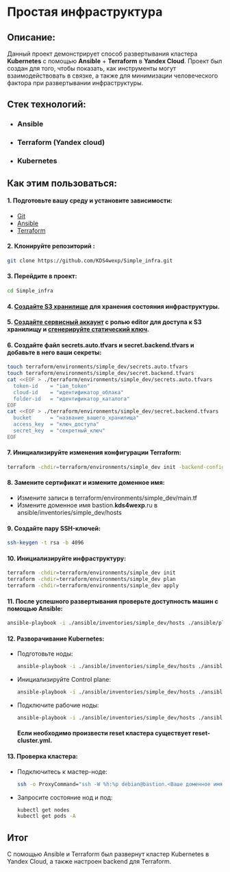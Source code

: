 # Простая инфраструктура

## Описание:
Данный проект демонстрирует способ развертывания кластера **Kubernetes** с помощью **Ansible** + **Terraform** в **Yandex Cloud**.
Проект был создан для того, чтобы показать, как инструменты могут взаимодействовать в связке, а также для минимизации человеческого фактора при развертывании инфраструктуры.

## Стек технологий:
- ### Ansible
- ### Terraform (Yandex cloud)
- ### Kubernetes

## Как этим пользоваться:
#### 1. Подготовьте вашу среду и установите зависимости:
  - [Git](https://git-scm.com/downloads)
  - [Ansible](https://docs.ansible.com/ansible/latest/installation_guide/intro_installation.html#installing-and-upgrading-ansible-with-pip)
  - [Terraform](https://yandex.cloud/ru/docs/tutorials/infrastructure-management/terraform-quickstart#install-terraform)

#### 2. Клонируйте репозиторий : 
  ``` bash 
  git clone https://github.com/KDS4wexp/Simple_infra.git
  ```
#### 3. Перейдите в проект:
  ``` bash
  cd Simple_infra
  ```
#### 4. [Создайте S3 хранилище](https://yandex.cloud/ru/docs/storage/operations/buckets/create) для хранения состояния инфраструктуры.
#### 5. [Создайте сервисный аккаунт](https://yandex.cloud/ru/docs/iam/operations/sa/create) с ролью **editor** для доступа к S3 хранилищу и [сгенерируйте статический ключ](https://yandex.cloud/ru/docs/iam/operations/authentication/manage-access-keys#create-access-key).
#### 6. Создайте файл **secrets.auto.tfvars** и **secret.backend.tfvars**  и добавьте в него ваши секреты:
  ``` bash
  touch terraform/environments/simple_dev/secrets.auto.tfvars
  touch terraform/environments/simple_dev/secret.backend.tfvars 
  cat <<EOF > ./terraform/environments/simple_dev/secrets.auto.tfvars 
    token-id    = "iam_token" 
    cloud-id    = "идентификатор_облака" 
    folder-id   = "идентификатор_каталога" 
EOF
  cat <<EOF > ./terraform/environments/simple_dev/secret.backend.tfvars 
    bucket      = "название_вашего_хранилища" 
    access_key  = "ключ_доступа" 
    secret_key  = "секретный_ключ" 
EOF
  ```
#### 7. Инициализируйте изменения конфигурации Terraform:
  ``` bash
  terraform -chdir=terraform/environments/simple_dev init -backend-config=secret.backend.tfvars
  ```
#### 8. Замените сертификат и измените доменное имя:
- Измените записи в terraform/environments/simple_dev/main.tf
- Измените доменное имя bastion.**kds4wexp**.ru в ansible/inventories/simple_dev/hosts
#### 9. Создайте пару SSH-ключей:
  ``` bash
  ssh-keygen -t rsa -b 4096
  ```
#### 10. Инициализируйте инфраструктуру:
  ``` bash
  terraform -chdir=terraform/environments/simple_dev init
  terraform -chdir=terraform/environments/simple_dev plan
  terraform -chdir=terraform/environments/simple_dev apply
  ```
#### 11. После успешного развертывания проверьте доступность машин с помощью Ansible:
  ``` bash
  ansible-playbook -i ./ansible/inventories/simple_dev/hosts ./ansible/playbooks/ping.yml
  ```
#### 12. Разворачивание Kubernetes:
- Подготовьте ноды:
  ``` bash
  ansible-playbook -i ./ansible/inventories/simple_dev/hosts ./ansible/playbooks/prepare-nodes.yml
  ```
- Инициализируйте Control plane:
  ``` bash
  ansible-playbook -i ./ansible/inventories/simple_dev/hosts ./ansible/playbooks/init-cluster.yml
  ```
- Подключите рабочие ноды:
  ``` bash
  ansible-playbook -i ./ansible/inventories/simple_dev/hosts ./ansible/playbooks/join-cluster.yml
  ```

  #### **Если необходимо произвести reset кластера существует reset-cluster.yml**.

#### 13. Проверка кластера:
- Подключитесь к мастер-ноде:
  ``` bash
  ssh -o ProxyCommand="ssh -W %h:%p debian@bastion.<Ваше доменное имя>.ru" debian@m-node.private
  ```

- Запросите состояние нод и под:
  ``` bash
  kubectl get nodes
  kubectl get pods -A
  ```
## Итог
С помощью Ansible и Terraform был развернут кластер Kubernetes в Yandex Cloud, а также настроен backend для Terraform.
